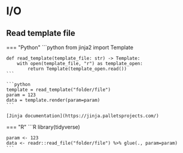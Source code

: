 # I/O

## Read template file

=== "Python"
    ```python
    from jinja2 import Template

    def read_template(template_file: str) -> Template:
        with open(template_file, "r") as template_open:
            return Template(template_open.read())
    ```

    ```python
    template = read_template("folder/file")
    param = 123
    data = template.render(param=param)
    ```
    
    [Jinja documentation](https://jinja.palletsprojects.com/)

=== "R"
    ```R
    library(tidyverse)

    param <- 123
    data <- readr::read_file("folder/file") %>% glue(., param=param)
    ```
